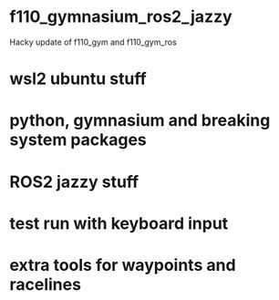 # f110_gymnasium_ros2_jazzy
Hacky update of f110_gym and f110_gym_ros

# wsl2 ubuntu stuff

# python, gymnasium and breaking system packages

# ROS2 jazzy stuff

# test run with keyboard input

# extra tools for waypoints and racelines

